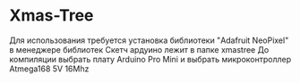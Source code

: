 # Xmas-Tree
Для использования требуется установка библиотеки "Adafruit NeoPixel" в менеджере библиотек
Скетч ардуино лежит в папке xmastree
До компиляции выбрать плату Arduino Pro Mini и выбрать микроконтроллер Atmega168 5V 16Mhz
